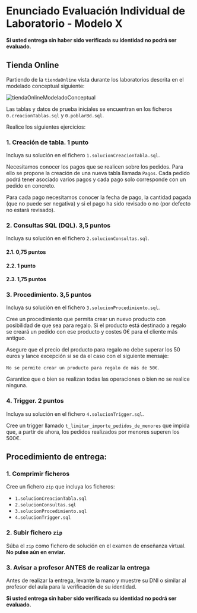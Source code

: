 # Enunciado Evaluación Individual de Laboratorio - Modelo X
**Si usted entrega sin haber sido verificada su identidad no podrá ser evaluado.**

## Tienda Online

Partiendo de la `tiendaOnline` vista durante los laboratorios descrita en el modelado conceptual siguiente:

![tiendaOnlineModeladoConceptual](https://github.com/user-attachments/assets/92eb4ba8-1ed8-488b-bb5b-448c0836fee6)

Las tablas y datos de prueba iniciales se encuentran en los ficheros `0.creacionTablas.sql` y `0.poblarBd.sql`.

Realice los siguientes ejercicios:

### 1. Creación de tabla. 1 punto

Incluya su solución en el fichero `1.solucionCreacionTabla.sql`.


Necesitamos conocer los pagos que se realicen sobre los pedidos. Para ello se propone la creación de una nueva tabla llamada `Pagos`. Cada pedido podrá tener asociado varios pagos y cada pago solo corresponde con un pedido en concreto.

Para cada pago necesitamos conocer la fecha de pago, la cantidad pagada (que no puede ser negativa) y si el pago ha sido revisado o no (por defecto no estará revisado).

### 2. Consultas SQL (DQL). 3,5 puntos

Incluya su solución en el fichero `2.solucionConsultas.sql`.

#### 2.1. 0,75 puntos

#### 2.2. 1 punto

#### 2.3. 1,75 puntos

### 3. Procedimiento. 3,5 puntos

Incluya su solución en el fichero `3.solucionProcedimiento.sql`.

Cree un procedimiento que permita crear un nuevo producto con posibilidad de que sea para regalo.
Si el producto está destinado a regalo se creará un pedido con ese producto y costes 0€ para el cliente más antiguo.

Asegure que el precio del producto para regalo no debe superar los 50 euros y lance excepción si se da el caso con el siguiente mensaje:

`No se permite crear un producto para regalo de más de 50€`.

Garantice que o bien se realizan todas las operaciones o bien no se realice ninguna.

### 4. Trigger. 2 puntos

Incluya su solución en el fichero `4.solucionTrigger.sql`.

Cree un trigger llamado `t_limitar_importe_pedidos_de_menores` que impida que, a partir de ahora, los pedidos realizados por menores superen los 500€.

## Procedimiento de entrega:

### 1. Comprimir ficheros

Cree un fichero `zip` que incluya los ficheros:

* `1.solucionCreacionTabla.sql`
* `2.solucionConsultas.sql`
* `3.solucionProcedimiento.sql`
* `4.solucionTrigger.sql`

### 2. Subir fichero `zip`

Súba el `zip` como fichero de solución en el examen de enseñanza virtual. **No pulse aún en enviar.**

### 3. Avisar a profesor ANTES de realizar la entrega

Antes de realizar la entrega, levante la mano y muestre su DNI o similar al profesor del aula para la verificación de su identidad.

**Si usted entrega sin haber sido verificada su identidad no podrá ser evaluado.**
